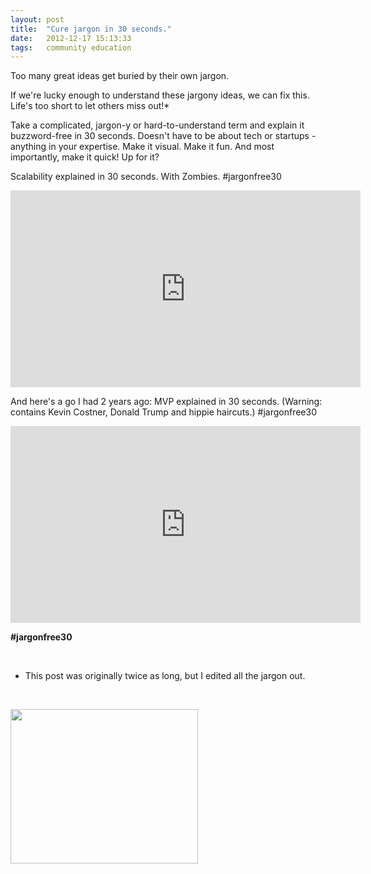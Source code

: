```yaml
---
layout: post
title:  "Cure jargon in 30 seconds."
date:   2012-12-17 15:13:33
tags:   community education
---
```


Too many great ideas get buried by their own jargon.

If we're lucky enough to understand these jargony ideas, we can fix this. Life's too short to let others miss out!*

Take a complicated, jargon-y or hard-to-understand term and explain it buzzword-free in 30 seconds. Doesn't have to be about tech or startups - anything in your expertise. Make it visual. Make it fun. And most importantly, make it quick! Up for it?

Scalability explained in 30 seconds. With Zombies. #jargonfree30

<iframe src="http://www.youtube.com/embed/O5uOw6YmEns?rel=0" frameborder="0" width="560" height="315"></iframe>

And here's a go I had 2 years ago: MVP explained in 30 seconds. (Warning: contains Kevin Costner, Donald Trump and hippie haircuts.) #jargonfree30

<iframe src="http://www.youtube.com/embed/rPfpN7klXgo?rel=0" frameborder="0" width="560" height="315"></iframe>

<strong>#jargonfree30</strong>

&nbsp;

* This post was originally twice as long, but I edited all the jargon out.

&nbsp;

<a href="https://dl.dropboxusercontent.com/u/6606104/www/saintsal/img/2012/12/Scalability.key-1.png"><img class="alignnone size-medium wp-image-1822" title="Scalability.key-1" src="https://dl.dropboxusercontent.com/u/6606104/www/saintsal/img/2012/12/Scalability.key-1-300x247.png" alt="" width="300" height="247" /></a>

